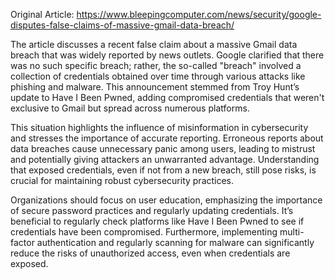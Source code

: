 Original Article: https://www.bleepingcomputer.com/news/security/google-disputes-false-claims-of-massive-gmail-data-breach/

The article discusses a recent false claim about a massive Gmail data breach that was widely reported by news outlets. Google clarified that there was no such specific breach; rather, the so-called "breach" involved a collection of credentials obtained over time through various attacks like phishing and malware. This announcement stemmed from Troy Hunt’s update to Have I Been Pwned, adding compromised credentials that weren't exclusive to Gmail but spread across numerous platforms.

This situation highlights the influence of misinformation in cybersecurity and stresses the importance of accurate reporting. Erroneous reports about data breaches cause unnecessary panic among users, leading to mistrust and potentially giving attackers an unwarranted advantage. Understanding that exposed credentials, even if not from a new breach, still pose risks, is crucial for maintaining robust cybersecurity practices.

Organizations should focus on user education, emphasizing the importance of secure password practices and regularly updating credentials. It’s beneficial to regularly check platforms like Have I Been Pwned to see if credentials have been compromised. Furthermore, implementing multi-factor authentication and regularly scanning for malware can significantly reduce the risks of unauthorized access, even when credentials are exposed.